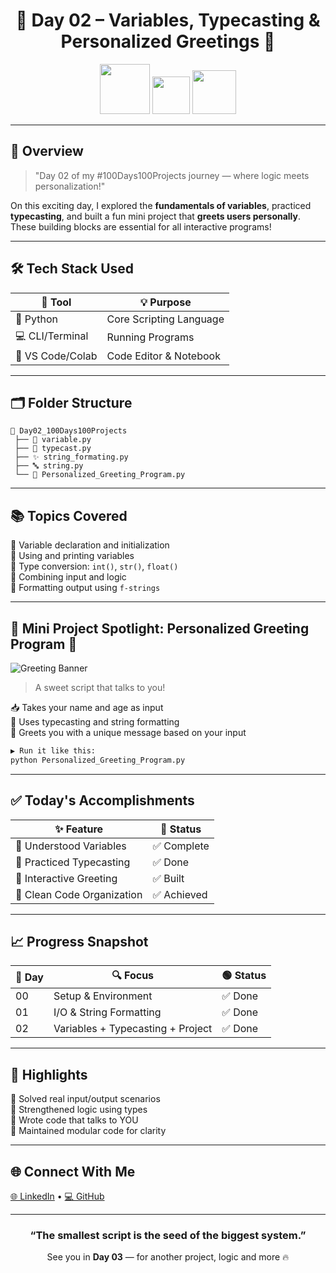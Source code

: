 
<h1 align="center">🚀 Day 02 – Variables, Typecasting & Personalized Greetings 🎯</h1>
<p align="center">
  <img src="https://img.icons8.com/color/96/python--v1.png" width="80"/>
  <img src="https://img.icons8.com/ios-filled/100/command-line.png" width="60"/>
  <img src="https://img.icons8.com/color/96/visual-studio-code-2019.png" width="70"/>
</p>

---

## 🧠 Overview
> "Day 02 of my #100Days100Projects journey — where logic meets personalization!"

On this exciting day, I explored the **fundamentals of variables**, practiced **typecasting**, and built a fun mini project that **greets users personally**. These building blocks are essential for all interactive programs!

---

## 🛠️ Tech Stack Used
| 🧰 Tool            | 💡 Purpose                |
|-------------------|---------------------------|
| 🐍 Python          | Core Scripting Language   |
| 💻 CLI/Terminal    | Running Programs          |
| 🧠 VS Code/Colab   | Code Editor & Notebook    |

---

## 🗂️ Folder Structure

```
📁 Day02_100Days100Projects
 ├── 📝 variable.py
 ├── 🔁 typecast.py
 ├── ✨ string_formating.py
 ├── 🔤 string.py
 └── 💬 Personalized_Greeting_Program.py
```

---

## 📚 Topics Covered

🔹 Variable declaration and initialization  
🔹 Using and printing variables  
🔹 Type conversion: `int()`, `str()`, `float()`  
🔹 Combining input and logic  
🔹 Formatting output using `f-strings`  

---

## 🎯 Mini Project Spotlight: Personalized Greeting Program 💬

![Greeting Banner](https://img.icons8.com/clouds/500/hello.png)

> A sweet script that talks to you!

📥 Takes your name and age as input  
🧠 Uses typecasting and string formatting  
🎉 Greets you with a unique message based on your input

```bash
▶️ Run it like this:
python Personalized_Greeting_Program.py
```

---

## ✅ Today's Accomplishments

| ✨ Feature                  | 📌 Status   |
|----------------------------|-------------|
| 🧠 Understood Variables     | ✅ Complete |
| 🔁 Practiced Typecasting    | ✅ Done     |
| 💬 Interactive Greeting     | ✅ Built    |
| 🧹 Clean Code Organization  | ✅ Achieved |

---

## 📈 Progress Snapshot

| 📅 Day | 🔍 Focus                          | 🟢 Status |
|-------|-----------------------------------|-----------|
| 00    | Setup & Environment               | ✅ Done   |
| 01    | I/O & String Formatting           | ✅ Done   |
| 02    | Variables + Typecasting + Project | ✅ Done   |

---

## 🌟 Highlights

🧩 Solved real input/output scenarios  
🎯 Strengthened logic using types  
🎉 Wrote code that talks to YOU  
📁 Maintained modular code for clarity

---

## 🌐 Connect With Me

<a href="https://www.linkedin.com/in/subodh-kumar-yadav-522828293" target="_blank">🌐 LinkedIn</a> • <a href="https://github.com/subodhkryadav" target="_blank">💻 GitHub</a>

---

<h3 align="center">“The smallest script is the seed of the biggest system.”</h3>

<p align="center">See you in <strong>Day 03</strong> — for another project, logic and more 🔥</p>

